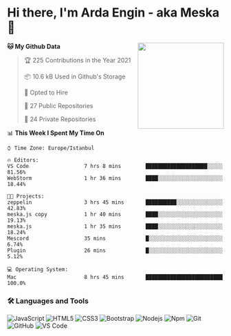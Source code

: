 # Hi there, I'm Arda Engin - aka Meska 👋

<img align='right' src='https://user-images.githubusercontent.com/5713670/87202985-820dcb80-c2b6-11ea-9f56-7ec461c497c3.gif' width='200"'>

<!--START_SECTION:waka-->
**🐱 My Github Data** 

> 🏆 225 Contributions in the Year 2021
 > 
> 📦 10.6 kB Used in Github's Storage 
 > 
> 💼 Opted to Hire
 > 
> 📜 27 Public Repositories 
 > 
> 🔑 24 Private Repositories  
 > 
📊 **This Week I Spent My Time On** 

```text
⌚︎ Time Zone: Europe/Istanbul

🔥 Editors: 
VS Code                  7 hrs 8 mins        ████████████████████░░░░░   81.56% 
WebStorm                 1 hr 36 mins        ████░░░░░░░░░░░░░░░░░░░░░   18.44%

🐱‍💻 Projects: 
zeppelin                 3 hrs 45 mins       ██████████░░░░░░░░░░░░░░░   42.83% 
meska.js copy            1 hr 40 mins        ████░░░░░░░░░░░░░░░░░░░░░   19.13% 
meska.js                 1 hr 35 mins        ████░░░░░░░░░░░░░░░░░░░░░   18.24% 
Mescord                  35 mins             █░░░░░░░░░░░░░░░░░░░░░░░░   6.74% 
Plugin                   26 mins             █░░░░░░░░░░░░░░░░░░░░░░░░   5.12%

💻 Operating System: 
Mac                      8 hrs 45 mins       █████████████████████████   100.0%

```


<!--END_SECTION:waka-->


### 🛠 Languages and Tools
![JavaScript](https://img.shields.io/badge/-JavaScript-%23F7DF1C?style=flat-square&logo=javascript&logoColor=000000&color=%23FFCE5A)
![HTML5](https://img.shields.io/badge/-HTML5-%23E44D27?style=flat-square&logo=html5&logoColor=ffffff)
![CSS3](https://img.shields.io/badge/-CSS3-%231572B6?style=flat-square&logo=css3)
![Bootstrap](https://img.shields.io/badge/-Bootstrap-563D7C?style=flat-square&logo=Bootstrap)
![Nodejs](https://img.shields.io/badge/-Nodejs-339933?style=flat-square&logo=Node.js&logoColor=ffffff)
![Npm](https://img.shields.io/badge/-npm-CB3837?style=flat-square&logo=npm)
![Git](https://img.shields.io/badge/-Git-%23F05032?style=flat-square&logo=git&logoColor=%23ffffff)
![GitHub](https://img.shields.io/badge/-GitHub-181717?style=flat-square&logo=github)
![VS Code](http://img.shields.io/badge/-VS%20Code-007ACC?style=flat-square&logo=visual-studio-code&logoColor=ffffff)
